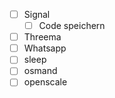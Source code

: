 - [ ] Signal
	- [ ] Code speichern
- [ ] Threema
- [ ] Whatsapp
- [ ] sleep
- [ ] osmand
- [ ] openscale